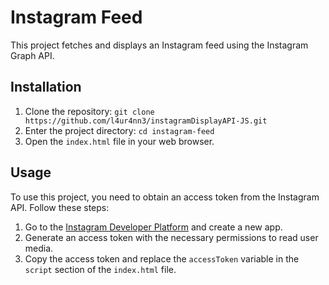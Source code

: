 # Instagram Feed

This project fetches and displays an Instagram feed using the Instagram Graph API.

## Installation

1. Clone the repository: `git clone https://github.com/l4ur4nn3/instagramDisplayAPI-JS.git`
2. Enter the project directory: `cd instagram-feed`
3. Open the `index.html` file in your web browser.

## Usage

To use this project, you need to obtain an access token from the Instagram API. Follow these steps:

1. Go to the [Instagram Developer Platform](https://developers.facebook.com/docs/instagram) and create a new app.
2. Generate an access token with the necessary permissions to read user media.
3. Copy the access token and replace the `accessToken` variable in the `script` section of the `index.html` file.
